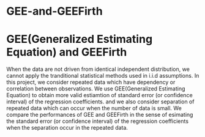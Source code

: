 # GEE-and-GEEFirth
GEE(Generalized Estimating Equation) and GEEFirth
======================================================

When the data are not driven from identical independent distribution, we cannot apply the tranditional statistical methods used in i.i.d assumptions.
In this project, we consider repeated data which have dependency or correlation between observations. We use GEE(Generalized Estimating Equation) to obtain more valid estiamtion of standard error (or confidence interval) of the regression coefficients. and we also consider separation of repeated data which can occur when the number of data is small. We compare the performances of GEE and GEEFirth in the sense of esimating the standard error (or confidence interval) of the regression coefficients when the separation occur in the repeated data.
